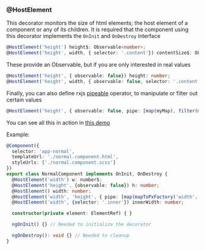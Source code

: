 ### @HostElement
This decorator monitors the size of html elements; the host element of a component or any of its children.
It is required that the component using this decorator implements the `OnInit` and `OnDestroy` interface

```typescript
@HostElement('height') height$: Observable<number>;
@HostElement('height', width, { selector: '.content'}) contentSize$: Observable<number>;
```

These provide an Observable, but if you are only interested in real values

```typescript
@HostElement('height', { observable: false}) height: number;
@HostElement('height', width, { observable: false, selector: '.content'}) contentSize: number;
```

Finally, you can also define rxjs [pipeable](https://github.com/ReactiveX/rxjs/blob/master/doc/pipeable-operators.md)
operator, to manipulate or filter out certain values

```typescript
@HostElement('height', { observable: false, pipe: [map(myMap), filter(myFilter)]}) height: number;
```

You can see all this in action in [this demo](https://stackblitz.com/edit/host-element)

Example:

```typescript
@Component({
  selector: 'app-normal',
  templateUrl: './normal.component.html',
  styleUrls: ['./normal.component.scss']
})
export class NormalComponent implements OnInit, OnDestroy {
  @HostElement('width') w: number$;
  @HostElement('height', {observable: false}) h: number;
  @HostElement() width: number;
  @HostElement('width', 'height', { pipe: [map(mapToPxFactory('width', 'height'))] }) pxSize: {width: string, height: string};
  @HostElement('width', {selector: '.inner'}) innerWidth: number;

  constructor(private element: ElementRef) { }

  ngOnInit() {} // Needed to initialize the decorator

  ngOnDestroy(): void {} // Needed to cleanup
}
```
